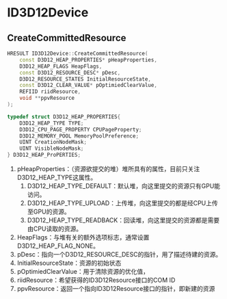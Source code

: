 # ID3D12Device

## CreateCommittedResource
```C++
HRESULT ID3D12Device::CreateCommittedResource(
	const D3D12_HEAP_PROPERTIES* pHeapProperties,
	D3D12_HEAP_FLAGS HeapFlags,
	const D3D12_RESOURCE_DESC* pDesc,
	D3D12_RESOURCE_STATES InitialResourceState,
	const D3D12_CLEAR_VALUE* pOptimiedClearValue,
	REFIID riidResource,
	void **ppvResource
);

typedef struct D3D12_HEAP_PROPERTIES{
	D3D12_HEAP_TYPE TYPE;
	D3D12_CPU_PAGE_PROPERTY CPUPageProperty;
	D3D12_MEMORY_POOL MemoryPoolPreference;
	UINT CreationNodeMask;
	UINT VisibleNodeMask;
} D3D12_HEAP_ProPERTIES;
```
1. pHeapProperties：（资源欲提交的堆）堆所具有的属性，目前只关注D3D12_HEAP_TYPE这属性。
	1. D3D12_HEAP_TYPE_DEFAULT：默认堆，向这里提交的资源只有GPU能访问。
	2. D3D12_HEAP_TYPE_UPLOAD：上传堆，向这里提交的都是经CPU上传至GPU的资源。
	3. D3D12_HEAP_TYPE_READBACK：回读堆，向这里提交的资源都是需要由CPU读取的资源。
2. HeapFlags：与堆有关的额外选项标志，通常设置 D3D12_HEAP_FLAG_NONE。
3. pDesc：指向一个D3D12_RESOURCE_DESC的指针，用了描述待建的资源。
4. InitialResourceState：资源的初始状态
5. pOptimiedClearValue：用于清除资源的优化值，
6. riidResource：希望获得的ID3D12Resource接口的COM ID
7. ppvResource：返回一个指向ID3D12Resource接口的指针，即新建的资源